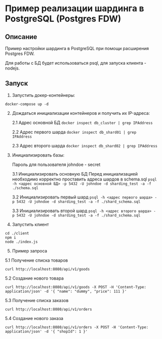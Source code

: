 # Пример реализации шардинга в PostgreSQL (Postgres FDW)

## Описание

Пример настройки шардинга в PostgreSQL при помощи расширения Postgres FDW.

Для работы с БД будет использоваться psql, для запуска клиента - nodejs.

## Запуск

1. Запустить докер-контейнеры:

```
docker-compose up -d
```

2. Дождаться инициализации контейнеров и получить их IP-адреса:

    2.1 Адрес оcновной БД
    ```docker inspect db_cluster | grep IPAddress```

    2.2 Адрес первого шарда
    ```docker inspect db_shard01 | grep IPAddress```

    2.3 Адрес второго шарда
    ```docker inspect db_shard02 | grep IPAddress```

3. Инициализировать базы:

    Пароль для пользователя johndoe - secret

    3.1 Инициализировать основную БД
    Перед инициализацией необходимо корректно проставить адреса шардов в schema.sql
    ```psql -h <адрес основной БД> -p 5432 -U johndoe -d sharding_test -a -f ./schema.sql```

    3.2 Инициализировать первый шард
    ```psql -h <адрес первого шарда> -p 5432 -U johndoe -d sharding_test -a -f ./shard_schema.sql```

    3.3 Инициализировать второй шард
    ```psql -h <адрес второго шарда> -p 5432 -U johndoe -d sharding_test -a -f ./shard_schema.sql```

4. Запустить клиент
```
cd ./client
npm i
node ./index.js
```
5. Пример запроса

5.1 Получение списка товаров
```
curl http://localhost:8080/api/v1/goods
```
5.2 Создание нового товара
```
curl http://localhost:8080/api/v1/goods -X POST -H 'Content-Type: application/json' -d '{ "name": "dummy", "price": 111 }'
```
5.3 Получение списка заказов
```
curl http://localhost:8080/api/v1/orders
```
5.4 Создание нового заказа
```
curl http://localhost:8080/api/v1/orders -X POST -H 'Content-Type: application/json' -d '{ "shopId": 1 }'
```

